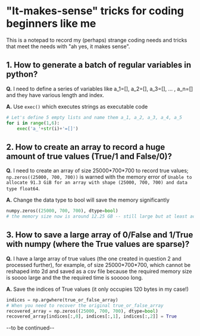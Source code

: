 # "It-makes-sense" tricks for coding beginners like me

This is a notepad to record my (perhaps) strange coding needs and tricks that meet the needs with "ah yes, it makes sense".

## 1. How to generate a batch of regular variables in python?
__Q.__ I need to define a series of variables like a_1=[], a_2=[], a_3=[], ... , a_n=[] and they have various length and index.

__A.__ Use `exec()` which executes strings as executable code

````python   
# Let's define 5 empty lists and name them a_1, a_2, a_3, a_4, a_5
for i in range(1,6):
    exec('a_'+str(i)+'=[]')
````

## 2. How to create an array to record a huge amount of true values (True/1 and False/0)?
__Q.__ I need to create an array of size 25000\*700\*700 to record true values; `np.zeros((25000, 700, 700))` is warned with the memory error of `Unable to allocate 91.3 GiB for an array with shape (25000, 700, 700) and data type float64`.

__A.__ Change the data type to bool will save the memory significantly

````python
numpy.zeros((25000, 700, 700), dtype=bool)
# the memory size now is around 12.25 GB -- still large but at least accessable
````

## 3. How to save a large array of 0/False and 1/True with numpy (where the True values are sparse)?
__Q.__ I have a large array of true values (the one created in question 2 and processed further), for example, of size 25000\*700\*700, which cannot be reshaped into 2d and saved as a csv file because the required memory size is soooo large and the the required time is sooooo long.

__A.__ Save the indices of True values (it only occupies 120 bytes in my case!)

````python
indices = np.argwhere(true_or_false_array)
# When you need to recover the original true_or_false_array
recovered_array = np.zeros((25000, 700, 700), dtype=bool)
recovered_array[indices[:,0], indices[:,1], indices[:,2]] = True
````

--to be continued--
